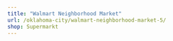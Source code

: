 ```yaml
---
title: "Walmart Neighborhood Market"
url: /oklahoma-city/walmart-neighborhood-market-5/
shop: Supermarkt
---
```

